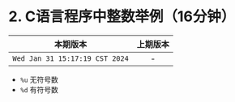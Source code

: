 # 2. C语言程序中整数举例（16分钟）

|本期版本|上期版本
|:---:|:---:
`Wed Jan 31 15:17:19 CST 2024` | -

* `%u` 无符号数
* `%d` 有符号数
